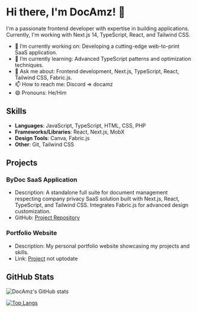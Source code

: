 # Hi there, I'm DocAmz! 👋

I'm a passionate frontend developer with expertise in building applications. Currently, I'm working with Next.js 14, TypeScript, React, and Tailwind CSS.

- 🔭 I’m currently working on: Developing a cutting-edge web-to-print SaaS application.
- 🌱 I’m currently learning: Advanced TypeScript patterns and optimization techniques.
- 💬 Ask me about: Frontend development, Next.js, TypeScript, React, Tailwind CSS, Fabric.js.
- 📫 How to reach me: Discord => docamz
- 😄 Pronouns: He/Him

## Skills

- **Languages**: JavaScript, TypeScript, HTML, CSS, PHP
- **Frameworks/Libraries**: React, Next.js, MobX
- **Design Tools**: Canva, Fabric.js
- **Other**: Git, Tailwind CSS

## Projects

### ByDoc SaaS Application

- Description: A standalone full suite for document management respecting company privacy SaaS solution built with Next.js, React, TypeScript, and Tailwind CSS. Integrates Fabric.js for advanced design customization.
- GitHub: [Project Repository]([https://github.com/your-organization/web-to-print-saas](https://github.com/DocAmz/By-Doc-Suite))

### Portfolio Website

- Description: My personal portfolio website showcasing my projects and skills.
- Link: [Project](https://bydoc.fr/) not uptodate

## GitHub Stats

![DocAmz's GitHub stats](https://github-readme-stats.vercel.app/api?username=DocAmz&show_icons=true&theme=dark)

[![Top Langs](https://github-readme-stats.vercel.app/api/top-langs/?username=DocAmz&layout=compact&theme=dark)](https://github.com/DocAmz)

